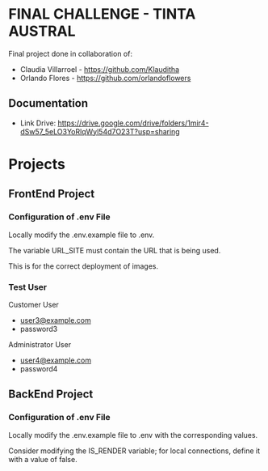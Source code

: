 # FINAL CHALLENGE - TINTA AUSTRAL

Final project done in collaboration of: 
- Claudia Villarroel - https://github.com/Klauditha
- Orlando Flores - https://github.com/orlandoflowers

## Documentation
- Link Drive: https://drive.google.com/drive/folders/1mir4-dSw57_5eLO3YoRlqWyl54d7O23T?usp=sharing 

# Projects

## FrontEnd Project

### Configuration of .env File

Locally modify the .env.example file to .env.

The variable URL_SITE must contain the URL that is being used.

This is for the correct deployment of images.

### Test User

Customer User

- user3@example.com
- password3

Administrator User

- user4@example.com
- password4

## BackEnd Project

### Configuration of .env File

Locally modify the .env.example file to .env with the corresponding values.

Consider modifying the IS_RENDER variable; for local connections, define it with a value of false.
